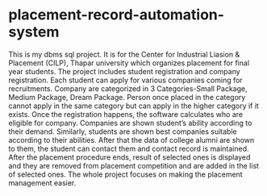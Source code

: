 # placement-record-automation-system
This is my dbms sql project.
It is for the Center for Industrial Liasion & Placement (CILP), Thapar university which organizes placement for final year students.
The project includes student registration and company registration. Each student can apply for various companies coming for recruitments. Company are categorized in 3 Categories-Small Package, Medium Package, Dream Package. Person once placed in the category cannot apply in the same category but can apply in the higher category if it exists. Once the registration happens, the software calculates who are eligible for company. Companies are shown student’s ability according to their demand. Similarly, students are shown best companies suitable according to their abilities. After that the data of college alumni are shown to them, the student can contact them and contact record is maintained. After the placement procedure ends, result of selected ones is displayed and they are removed from placement competition and are added in the list of selected ones. The whole project focuses on making the placement management easier.
